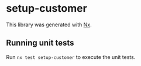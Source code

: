# setup-customer

This library was generated with [Nx](https://nx.dev).

## Running unit tests

Run `nx test setup-customer` to execute the unit tests.
